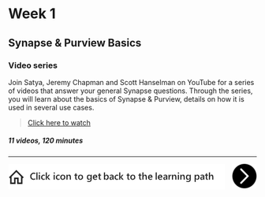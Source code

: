 # Week 1
## Synapse & Purview Basics
### Video series

Join Satya, Jeremy Chapman and Scott Hanselman on YouTube for a series of videos that answer your general Synapse questions. Through the series, you will learn about the basics of Synapse & Purview, details on how it is used in several use cases. 

> [Click here to watch][video-series]

##### 11 videos, 120 minutes


[video-series]: https://aka.ms/wegsplp/videoseries

---

[next-link]: part2.md
[home-link]: README.md
[<img src="assets/home_button.png" style="vertical-align:middle">][home-link]
[<img src="assets/next.png" width="50" height="50" style="float:right">][next-link]
